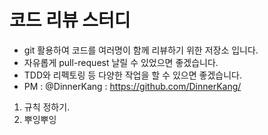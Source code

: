 # 코드 리뷰 스터디
- git 활용하여 코드를 여러명이 함께 리뷰하기 위한 저장소 입니다. 
- 자유롭게 pull-request 날릴 수 있었으면 좋겠습니다.
- TDD와 리펙토링 등 다양한 작업을 할 수 있으면 좋겠습니다.
- PM : @DinnerKang : https://github.com/DinnerKang/

1. 규칙 정하기.
2. 뿌잉뿌잉
